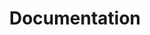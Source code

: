 ---
layout: list
title: Documentation
slug: docs
description: >
  I haven't published anything yet
hide_description: true
sitemap: false
# permalink: /docs/
---